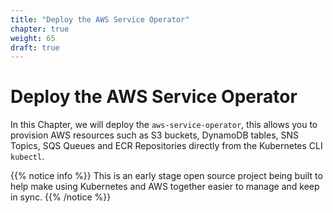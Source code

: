```yaml
---
title: "Deploy the AWS Service Operator"
chapter: true
weight: 65
draft: true
---
```


# Deploy the AWS Service Operator

In this Chapter, we will deploy the `aws-service-operator`, this allows you to
provision AWS resources such as S3 buckets, DynamoDB tables, SNS Topics, SQS
Queues and ECR Repositories directly from the Kubernetes CLI `kubectl`.

{{% notice info %}}
This is an early stage open source project being built to help make using Kubernetes and
AWS together easier to manage and keep in sync.
{{% /notice %}}
